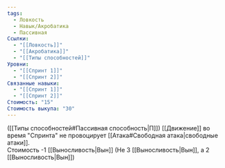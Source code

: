 ```yaml
---
tags:
  - Ловкость
  - Навык/Акробатика
  - Пассивная
Ссылки:
  - "[[Ловкость]]"
  - "[[Акробатика]]"
  - "[[Типы способностей]]"
Уровни:
  - "[[Спринт 1]]"
  - "[[Спринт 2]]"
Связанные навыки:
  - "[[Спринт 1]]"
  - "[[Спринт 2]]"
Стоимость: "15"
Стоимость выкупа: "30"
---
```

([[Типы способностей#Пассивная способность|П]]) [[Движение]] во время "Спринта" не провоцирует [[Атака#Свободная атака|свободные атаки]].  
Стоимость -1 [[Выносливость|Вын]] (Не 3 [[Выносливость|Вын]], а 2 [[Выносливость|Вын]])